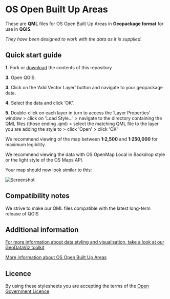# OS Open Built Up Areas

These are **QML** files for OS Open Built Up Areas in **Geopackage format** for use in **QGIS**.

*They have been designed to work with the data as it is supplied.*

## Quick start guide

**1.**  Fork or [download](https://github.com/OrdnanceSurvey/OS-Open-Built-Up-Areas-stylesheets/archive/master.zip) the contents of this repository

**3.**  Open QGIS.

**3.**  Click on the ‘Add Vector Layer’ button and navigate to your geopackage data.

**4.**  Select the data and click ‘OK’.

**5.**  Double-click on each layer in turn to access the ‘Layer Properties’ window > click on 'Load Style...' > navigate to the directory containing the QML files (those ending .qml) > select the matching QML file to the layer you are adding the style to > click 'Open' > click 'OK'


We recommend viewing of the map between **1:2,500** and **1:250,000** for maximum legibility.

We recommend viewing the data with OS OpenMap Local in Backdrop style or the light style of the OS Maps API.



Your map should now look similar to this: 

  ![Screenshot](https://github.com/OrdnanceSurvey/OS-Open-Built-Up-Areas-stylesheets/blob/933dcff39281355f1b9ff50c224151c5d5c42b8a/QGIS%20stylesheets%20(QML)/images/NonBuiltUpExtents.png "Screenshot of the Non Built Up Extents Layer of OS Open Built Up Areas dataset over the OS Maps API in light style")



## Compatibility notes

We strive to make our QML files compatible with the latest long-term release of QGIS

## Additional information

[For more information about data styling and visualisation, take a look at our GeoDataViz toolkit](https://github.com/OrdnanceSurvey/GeoDataViz-Toolkit)

[More information about OS Open Built Up Areas](http://ordnancesurvey.contensis.cloud/business-government/products/os-open-built-up-areas)

## Licence

By using these stylesheets you are accepting the terms of the [Open Government Licence](http://www.nationalarchives.gov.uk/doc/open-government-licence/)

